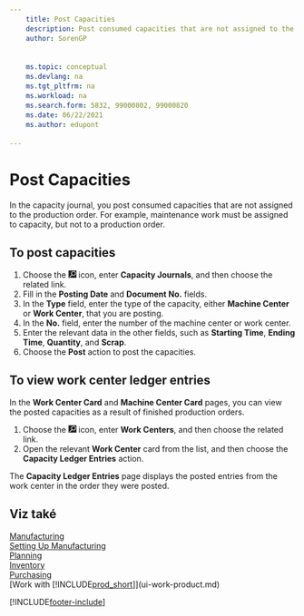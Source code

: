 ```yaml
---
    title: Post Capacities
    description: Post consumed capacities that are not assigned to the production order in the capacity journal and view posted capacities on the capacity ledger entries page. 
    author: SorenGP

    
    ms.topic: conceptual
    ms.devlang: na
    ms.tgt_pltfrm: na
    ms.workload: na
    ms.search.form: 5832, 99000802, 99000820
    ms.date: 06/22/2021
    ms.author: edupont

---
```

# Post Capacities
In the capacity journal, you post consumed capacities that are not assigned to the production order. For example, maintenance work must be assigned to capacity, but not to a production order.

## To post capacities
1. Choose the ![Lightbulb that opens the Tell Me feature.](media/ui-search/search_small.png "Tell me what you want to do") icon, enter **Capacity Journals**, and then choose the related link.
2. Fill in the **Posting Date** and **Document No.** fields.
3. In the **Type** field, enter the type of the capacity, either **Machine Center** or **Work Center**, that you are posting.
4. In the **No.** field, enter the number of the machine center or work center.
5. Enter the relevant data in the other fields, such as **Starting Time**, **Ending Time**, **Quantity**, and **Scrap**.
6. Choose the **Post** action to post the capacities.

## To view work center ledger entries
In the **Work Center Card** and **Machine Center Card** pages, you can view the posted capacities as a result of finished production orders.
1. Choose the ![Lightbulb that opens the Tell Me feature.](media/ui-search/search_small.png "Tell me what you want to do") icon, enter **Work Centers**, and then choose the related link.
2. Open the relevant **Work Center** card from the list, and then choose the **Capacity Ledger Entries** action.

The **Capacity Ledger Entries** page displays the posted entries from the work center in the order they were posted.

## Viz také
[Manufacturing](production-manage-manufacturing.md)    
[Setting Up Manufacturing](production-configure-production-processes.md)  
[Planning](production-planning.md)      
[Inventory](inventory-manage-inventory.md)  
[Purchasing](purchasing-manage-purchasing.md)  
[Work with [!INCLUDE[prod_short](includes/prod_short.md)]](ui-work-product.md)


[!INCLUDE[footer-include](includes/footer-banner.md)]